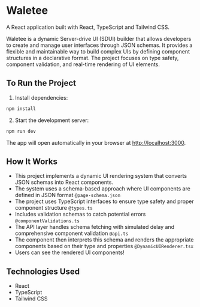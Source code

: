 # Waletee

A React application built with React, TypeScript and Tailwind CSS.

Waletee is a dynamic Server-drive UI (SDUI) builder that allows developers to create and manage user interfaces through JSON schemas. It provides a flexible and maintainable way to build complex UIs by defining component structures in a declarative format. The project focuses on type safety, component validation, and real-time rendering of UI elements.

## To Run the Project

1. Install dependencies:

```bash
npm install
```

2. Start the development server:

```bash
npm run dev
```

The app will open automatically in your browser at [http://localhost:3000](http://localhost:3000).

## How It Works

-   This project implements a dynamic UI rendering system that converts JSON schemas into React components.
-   The system uses a schema-based approach where UI components are defined in JSON format `@page-schema.json`
-   The project uses TypeScript interfaces to ensure type safety and proper component structure `@types.ts`
-   Includes validation schemas to catch potential errors `@componentValidations.ts`
-   The API layer handles schema fetching with simulated delay and comprehensive component validation `@api.ts`
-   The component then interprets this schema and renders the appropriate components based on their type and properties `@DynamicUIRenderer.tsx`
-   Users can see the rendered UI components!

## Technologies Used

-   React
-   TypeScript
-   Tailwind CSS
